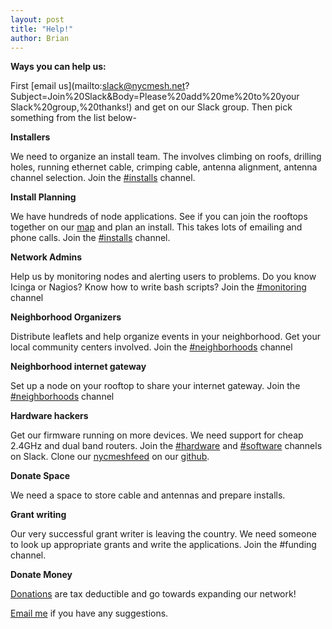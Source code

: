 ```yaml
---
layout: post
title: "Help!"
author: Brian
---
```


**Ways you can help us:**

First [email us](mailto:slack@nycmesh.net?Subject=Join%20Slack&Body=Please%20add%20me%20to%20your Slack%20group,%20thanks!) and get on our Slack group. Then pick something from the list below-

**Installers**

We need to organize an install team. The involves climbing on roofs, drilling holes, running ethernet cable, crimping cable, antenna alignment, antenna channel selection. Join the [#installs](https://nycmesh.slack.com/messages/installs) channel.

**Install Planning**

We have hundreds of node applications. See if you can join the rooftops together on our [map](https://nycmesh.net/map/) and plan an install. This takes lots of emailing and phone calls. Join the [#installs](https://nycmesh.slack.com/messages/installs) channel.

**Network Admins**

Help us by monitoring nodes and alerting users to problems. Do you know Icinga or Nagios? Know how to write bash scripts? Join the [#monitoring](https://nycmesh.slack.com/messages/monitoring) channel

**Neighborhood Organizers**

Distribute leaflets and help organize events in your neighborhood. Get your local community centers involved. Join the [#neighborhoods](https://nycmesh.slack.com/messages/neighborhoods) channel

**Neighborhood internet gateway**

Set up a node on your rooftop to share your internet gateway. Join the [#neighborhoods](https://nycmesh.slack.com/messages/neighborhoods) channel

**Hardware hackers**

Get our firmware running on more devices. We need support for cheap 2.4GHz and dual band routers. Join the [#hardware](https://nycmesh.slack.com/messages/hardware) and [#software](https://nycmesh.slack.com/messages/software) channels on Slack. Clone our [nycmeshfeed](https://github.com/nycmeshnet/nycmeshfeed) on our [github](https://github.com/nycmeshnet).

**Donate Space**

We need a space to store cable and antennas and prepare installs.

**Grant writing**

Our very successful grant writer is leaving the country. We need someone to look up appropriate grants and write the applications. Join the #funding channel.

**Donate Money**

[Donations](https://nycmesh.net/donate/) are tax deductible and go towards expanding our network!

 




[Email me](mailto:brian@nycmesh.net) if you have any suggestions.



